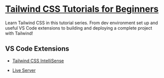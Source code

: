 # [**Tailwind CSS Tutorials for Beginners**](https://www.youtube.com/playlist?list=PL0Zuz27SZ-6M8znNpim8dRiICRrP5HPft)

Learn Tailwind CSS in this tutorial series. From dev environment set up and useful VS Code extensions to building and deploying a complete project with Tailwind!

## VS Code Extensions

- [Tailwind CSS IntelliSense](https://marketplace.visualstudio.com/items?itemName=bradlc.vscode-tailwindcss)

- [Live Server](https://marketplace.visualstudio.com/items?itemName=ritwickdey.LiveServer)
